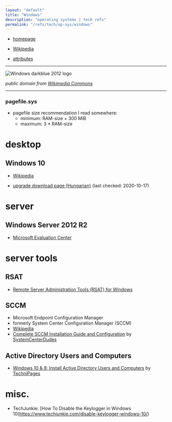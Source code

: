 ```yaml
---
layout: "default"
title: "Windows"
description: "operating systems | tech refs"
permalink: "/refs/tech/op-sys/windows"
---
```


- [homepage](https://www.microsoft.com/en-us/windows/)
- [Wikipedia](https://en.wikipedia.org/wiki/Microsoft_Windows)

- [attributes](attributes.md)

---

![Windows darkblue 2012 logo](https://upload.wikimedia.org/wikipedia/commons/8/8d/Windows_darkblue_2012.svg)

*public domain from [Wikimedia Commons](https://commons.wikimedia.org/wiki/File:Windows_darkblue_2012.svg)*

---

### pagefile.sys

- pagefile size recommendation I read somewhere:
    - minimum: RAM-size + 300 MiB
    - maximum: 3 \* RAM-size

# desktop

## Windows 10

- [Wikipedia](https://en.wikipedia.org/wiki/Windows_10)

- [upgrade download page (Hungarian)](https://www.microsoft.com/hu-hu/software-download/windows10) (last checked: 2020-10-17)

# server

## Windows Server 2012 R2

- [Microsoft Evaluation Center](https://www.microsoft.com/en-us/evalcenter/evaluate-windows-server-2012-r2)

# server tools

## RSAT

- [Remote Server Administration Tools (RSAT) for Windows](https://docs.microsoft.com/en-us/troubleshoot/windows-server/system-management-components/remote-server-administration-tools)

## SCCM

- Microsoft Endpoint Configuration Manager
- formerly System Center Configuration Manager (SCCM)
- [Wikipedia](https://en.wikipedia.org/wiki/Microsoft_System_Center_Configuration_Manager)
- [Complete SCCM Installation Guide and Configuration](https://systemcenterdudes.com/complete-sccm-installation-guide-and-configuration/) by [SystemCenterDudes](https://systemcenterdudes.com/)

## Active Directory Users and Computers

- [Windows 10 & 8: Install Active Directory Users and Computers](https://www.technipages.com/windows-install-active-directory-users-and-computers) by [TechniPages](https://www.technipages.com/)

# misc.

- TechJunkie: [How To Disable the Keylogger in Windows 10(https://www.techjunkie.com/disable-keylogger-windows-10/)
